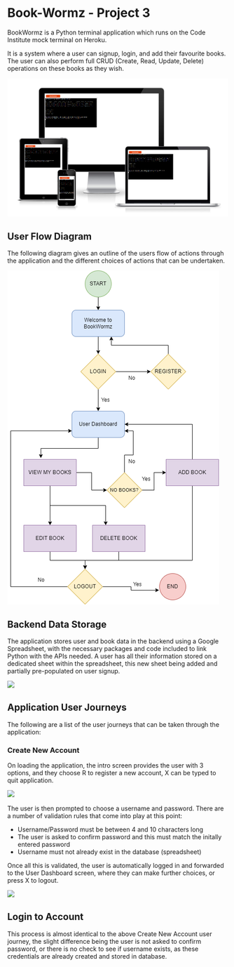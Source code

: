 # Book-Wormz - Project 3

BookWormz is a Python terminal application which runs on the Code Institute mock terminal on Heroku.

It is a system where a user can signup, login, and add their favourite books. The user can also perform full CRUD (Create, Read, Update, Delete) operations on these books as they wish.

<img src="https://github.com/kevinjohnkiely/book-wormz/blob/main/wireframesScreenshots/screengrab.jpg">

## User Flow Diagram

The following diagram gives an outline of the users flow of actions through the application and the different choices of actions that can be undertaken.

<img src="https://github.com/kevinjohnkiely/book-wormz/blob/main/wireframesScreenshots/UserFlowDiagram.png">

## Backend Data Storage

The application stores user and book data in the backend using a Google Spreadsheet, with the necessary packages and code included to link Python with the APIs needed. A user has all their information stored on a dedicated sheet within the spreadsheet, this new sheet being added and partially pre-populated on user signup.

<img src="https://github.com/kevinjohnkiely/book-wormz/blob/main/wireframesScreenshots/sheetjpg">

## Application User Journeys

The following are a list of the user journeys that can be taken through the application:

### Create New Account

On loading the application, the intro screen provides the user with 3 options, and they choose R to register a new account, X can be typed to quit application.

<img src="https://github.com/kevinjohnkiely/book-wormz/blob/main/wireframesScreenshots/introScreen.png">

The user is then prompted to choose a username and password. There are a number of validation rules that come into play at this point:
+ Username/Password must be between 4 and 10 characters long
+ The user is asked to confirm password and this must match the initally entered password
+ Username must not already exist in the database (spreadsheet)

Once all this is validated, the user is automatically logged in and forwarded to the User Dashboard screen, where they can make further choices, or press X to logout.

<img src="https://github.com/kevinjohnkiely/book-wormz/blob/main/wireframesScreenshots/dashScreen.png">

## Login to Account

This process is almost identical to the above Create New Account user journey, the slight difference being the user is not asked to confirm password, or there is no check to see if username exists, as these credentials are already created and stored in database.